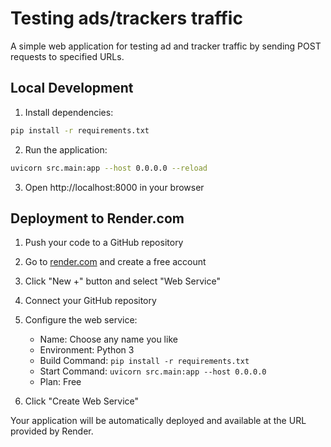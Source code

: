 # Testing ads/trackers traffic

A simple web application for testing ad and tracker traffic by sending POST requests to specified URLs.

## Local Development

1. Install dependencies:
```bash
pip install -r requirements.txt
```

2. Run the application:
```bash
uvicorn src.main:app --host 0.0.0.0 --reload
```

3. Open http://localhost:8000 in your browser

## Deployment to Render.com

1. Push your code to a GitHub repository

2. Go to [render.com](https://render.com) and create a free account

3. Click "New +" button and select "Web Service"

4. Connect your GitHub repository

5. Configure the web service:
   - Name: Choose any name you like
   - Environment: Python 3
   - Build Command: `pip install -r requirements.txt`
   - Start Command: `uvicorn src.main:app --host 0.0.0.0`
   - Plan: Free

6. Click "Create Web Service"

Your application will be automatically deployed and available at the URL provided by Render.
